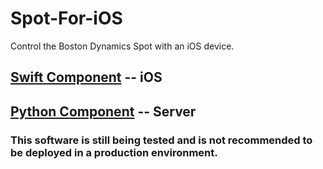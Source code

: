 # Spot-For-iOS
Control the Boston Dynamics Spot with an iOS device.

## [Swift Component](https://github.com/sfbowen4/Spot-For-iOS/tree/main/Spot%20For%20iOS) -- iOS

## [Python Component](https://github.com/sfbowen4/Spot-For-iOS/tree/main/Backend%20Python) -- Server

### This software is still being tested and is not recommended to be deployed in a production environment.
